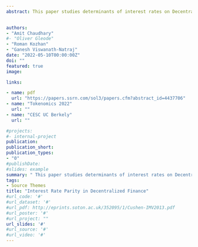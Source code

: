 ```yaml
---
abstract: This paper studies determinants of interest rates on Decentralized lending protocols. Using transaction level data, we show these protocols are being used to make long or short leveraged positions in the cryptocurrency market. We identify a significant relationship between the interest rate differential and the perpetual futures premium for the ETH/USDT market. However, the link is economically weak, indicating that the speculative beliefs in the two markets are only weakly correlated and that the markets are segmented. Arbitrage across the two markets is ineffective due to wide no-arbitrage bounds, which are governed by high trading costs, gas fees, and price impacts.

 
authors:
- "Amit Chaudhary"
#- "Oliver Gleode"
- "Roman Kozhan"
- "Ganesh Viswanath-Natraj"
date: "2022-05-10T00:00:00Z"
doi: ""
featured: true
image:

links:

- name: pdf
  url: "https://papers.ssrn.com/sol3/papers.cfm?abstract_id=4437706"
- name: "Tokenomics 2022"
  url: ""
- name: "CESC UC Berkely"
  url: ""

#projects:
#- internal-project
publication: 
publication_short:
publication_types:
- "0"
#publishDate: 
#slides: example
summary: " This paper studies determinants of interest rates on Decentralized lending protocols."
tags:
- Source Themes
title: "Interest Rate Parity in Decentralized Finance"
#url_code: '#'
#url_dataset: '#'
#url_pdf: http://eprints.soton.ac.uk/352095/1/Cushen-IMV2013.pdf
#url_poster: '#'
#url_project: ""
url_slides: '#'
#url_source: '#'
#url_video: '#'
---
```


